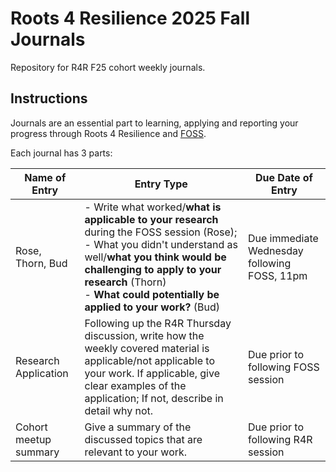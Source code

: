 # Roots 4 Resilience 2025 Fall Journals

Repository for R4R F25 cohort weekly journals.

## Instructions

Journals are an essential part to learning, applying and reporting your progress through Roots 4 Resilience and [FOSS](https://foss.cyverse.org/).

Each journal has 3 parts:

| Name of Entry | Entry Type | Due Date of Entry |
|---|---|---|
| Rose, Thorn, Bud | - Write what worked/**what is applicable to your research** during the FOSS session (Rose); <br> - What you didn't understand as well/**what you think would be challenging to apply to your research** (Thorn) <br> - **What could potentially be applied to your work?** (Bud) | Due immediate Wednesday following FOSS, 11pm |
| Research Application | Following up the R4R Thursday discussion, write how the weekly covered material is applicable/not applicable to your work. If applicable, give clear examples of the application; If not, describe in detail why not. | Due prior to following FOSS session |
| Cohort meetup summary | Give a summary of the discussed topics that are relevant to your work. | Due prior to following R4R session |
